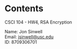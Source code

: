 # Contents

CSCI 104 - HW4, RSA Encryption

Name: Jon Sinwell\
Email: jsinwell@usc.edu\
ID: 8709306701